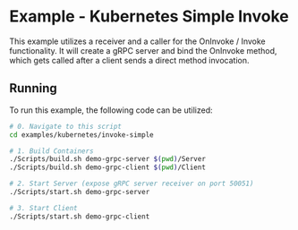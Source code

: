 # Example - Kubernetes Simple Invoke

This example utilizes a receiver and a caller for the OnInvoke / Invoke functionality. It will create a gRPC server and bind the OnInvoke method, which gets called after a client sends a direct method invocation.

## Running

To run this example, the following code can be utilized:

```bash
# 0. Navigate to this script
cd examples/kubernetes/invoke-simple

# 1. Build Containers
./Scripts/build.sh demo-grpc-server $(pwd)/Server
./Scripts/build.sh demo-grpc-client $(pwd)/Client

# 2. Start Server (expose gRPC server receiver on port 50051)
./Scripts/start.sh demo-grpc-server

# 3. Start Client
./Scripts/start.sh demo-grpc-client
```